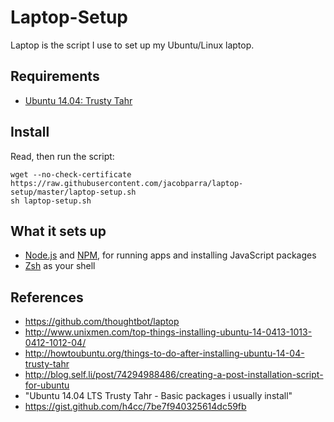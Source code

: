 Laptop-Setup
======

Laptop is the script I use to set up my Ubuntu/Linux laptop.

Requirements
------------

* [Ubuntu 14.04: Trusty Tahr](https://wiki.ubuntu.com/TrustyTahr/ReleaseNotes)

Install
-------

Read, then run the script:

	wget --no-check-certificate https://raw.githubusercontent.com/jacobparra/laptop-setup/master/laptop-setup.sh
	sh laptop-setup.sh

What it sets up
---------------

* [Node.js] and [NPM], for running apps and installing JavaScript packages
* [Zsh] as your shell

[Node.js]: http://nodejs.org/
[NPM]: https://www.npmjs.org/
[Zsh]: http://www.zsh.org/


References
-------

* https://github.com/thoughtbot/laptop
* http://www.unixmen.com/top-things-installing-ubuntu-14-0413-1013-0412-1012-04/
* http://howtoubuntu.org/things-to-do-after-installing-ubuntu-14-04-trusty-tahr
* http://blog.self.li/post/74294988486/creating-a-post-installation-script-for-ubuntu
* "Ubuntu 14.04 LTS Trusty Tahr - Basic packages i usually install"
* https://gist.github.com/h4cc/7be7f940325614dc59fb